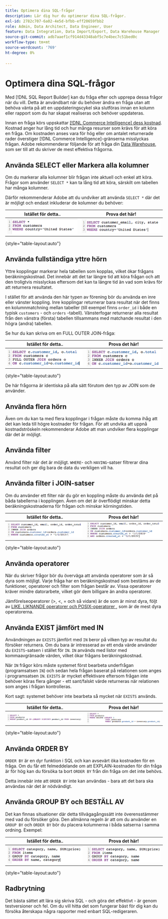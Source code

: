 ```yaml
---
title: Optimera dina SQL-frågor
description: Lär dig hur du optimerar dina SQL-frågor.
exl-id: 2782c707-6a02-4e5d-bfbb-eff20659fbb2
role: Admin, Data Architect, Data Engineer, User
feature: Data Integration, Data Import/Export, Data Warehouse Manager
source-git-commit: adb7aaef1cf914d43348abf5c7e4bec7c51bed0c
workflow-type: tm+mt
source-wordcount: '769'
ht-degree: 0%

---
```


# Optimera dina SQL-frågor

Med [!DNL SQL Report Builder] kan du fråga efter och upprepa dessa frågor när du vill. Detta är användbart när du behöver ändra en fråga utan att behöva vänta på att en uppdateringscykel ska slutföras innan en kolumn eller rapport som du har skapat realiseras och behöver uppdateras.

Innan en fråga körs uppskattar [[!DNL Commerce Intelligence] dess kostnad](https://experienceleague.adobe.com/docs/commerce-knowledge-base/kb/troubleshooting/miscellaneous/sql-queries-explain-cost-errors.html). Kostnad anger hur lång tid och hur många resurser som krävs för att köra en fråga. Om kostnaden anses vara för hög eller om antalet returnerade rader överstiger [!DNL Commerce Intelligence]-gränserna misslyckas frågan. Adobe rekommenderar följande för att fråga din [Data Warehouse](../data-analyst/data-warehouse-mgr/tour-dwm.md), som ser till att du skriver de mest effektiva frågorna.

## Använda SELECT eller Markera alla kolumner

Om du markerar alla kolumner blir frågan inte aktuell och enkel att köra. Frågor som använder `SELECT *` kan ta lång tid att köra, särskilt om tabellen har många kolumner.

Därför rekommenderar Adobe att du undviker att använda `SELECT *` där det är möjligt och endast inkluderar de kolumner du behöver:

| **Istället för detta..** | **Prova det här!** |
|-----|-----|
| ![](../../mbi/assets/Select_all_1.png) | ![](../../mbi/assets/Select_all_2.png) |

{style="table-layout:auto"}

## Använda fullständiga yttre hörn

Yttre kopplingar markerar hela tabellen som kopplas, vilket ökar frågans beräkningskostnad. Det innebär att det tar längre tid att köra frågan och att den troligtvis misslyckas eftersom det kan ta längre tid än vad som krävs för att returnera resultatet.

I stället för att använda den här typen av förening bör du använda en inre eller vänster koppling. Inre kopplingar returnerar bara resultat när det finns en kolumnmatchning mellan tabeller (till exempel finns `order_id` i både en typisk `customers` - och `orders` -tabell). Vänsterfogar returnerar alla resultat från den vänstra (första) tabellen tillsammans med matchande resultat i den högra (andra) tabellen.

Se hur du kan skriva om en FULL OUTER JOIN-fråga:

| **Istället för detta..** | **Prova det här!** |
|-----|-----|
| ![](../../mbi/assets/Full_Outer_Join_1.png) | ![](../../mbi/assets/Full_Outer_Join_2.png) |

{style="table-layout:auto"}

De här frågorna är identiska på alla sätt förutom den typ av JOIN som de använder.

## Använda flera hörn

Även om du kan ta med flera kopplingar i frågan måste du komma ihåg att det kan leda till högre kostnader för frågan. För att undvika att uppnå kostnadströskeln rekommenderar Adobe att man undviker flera kopplingar där det är möjligt.

## Använda filter

Använd filter när det är möjligt. `WHERE`- och `HAVING`-satser filtrerar dina resultat och ger dig bara de data du verkligen vill ha.

## Använda filter i JOIN-satser

Om du använder ett filter när du gör en koppling måste du använda det på båda tabellerna i kopplingen. Även om det är överflödigt minskar detta beräkningskostnaderna för frågan och minskar körningstiden.

| **Istället för detta..** | **Prova det här!** |
|-----|-----|
| ![](../../mbi/assets/Join_filters_1.png) | ![](../../mbi/assets/Join_filters_2.png) |

{style="table-layout:auto"}

## Använda operatorer

När du skriver frågor bör du överväga att använda operatorer som är så dyra som möjligt. Varje fråga har en beräkningskostnad som bestäms av de funktioner, operatorer och filter som frågan består av. Vissa operatorer kräver mindre datorarbete, vilket gör dem billigare än andra operatorer.

Jämförelseoperatorer (>, &lt;, = och så vidare) är de som är minst dyra, följt av [LIKE. LIKNANDE operatorer och POSIX-operatorer ](https://www.postgresql.org/docs/9.5/functions-matching.html), som är de mest dyra operatorerna.

## Använda EXIST jämfört med IN

Användningen av `EXISTS` jämfört med `IN` beror på vilken typ av resultat du försöker returnera. Om du bara är intresserad av ett enda värde använder du `EXISTS`-satsen i stället för `IN`. `IN` används med listor med kommaavgränsade värden, vilket ökar frågans beräkningskostnad.

När `IN` frågor körs måste systemet först bearbeta underfrågan (programsatsen `IN`) och sedan hela frågan baserat på relationen som anges i programsatsen `IN`. `EXISTS` är mycket effektivare eftersom frågan inte behöver köras flera gånger - ett sant/falskt värde returneras när relationen som anges i frågan kontrolleras.

Kort sagt: systemet behöver inte bearbeta så mycket när `EXISTS` används.

| **Istället för detta..** | **Prova det här!** |
|-----|-----|
| ![](../../mbi/assets/Exists_1.png) | ![](../../mbi/assets/Exists_2.png) |

{style="table-layout:auto"}

## Använda ORDER BY

`ORDER BY` är en dyr funktion i SQL och kan avsevärt öka kostnaden för en fråga. Om du får ett felmeddelande om att EXPLAIN-kostnaden för din fråga är för hög kan du försöka ta bort `ORDER BY` från din fråga om det inte behövs.

Detta innebär inte att `ORDER BY` inte kan användas - bara att det bara ska användas när det är nödvändigt.

## Använda GROUP BY och BESTÄLL AV

Det kan finnas situationer där detta tillvägagångssätt inte överensstämmer med vad du försöker göra. Den allmänna regeln är att om du använder en `GROUP BY` och `ORDER BY` bör du placera kolumnerna i båda satserna i samma ordning. Exempel:

| **Istället för detta..** | **Prova det här!** |
|-----|-----|
| ![](../../mbi/assets/Group_by_2.png) | ![](../../mbi/assets/Group_by_1.png) |

{style="table-layout:auto"}

## Radbrytning

Det bästa sättet att lära sig skriva SQL - och göra det effektivt - är genom testversioner och fel. Om du vill hitta det som fungerar bäst för dig kan du försöka återskapa några rapporter med enbart SQL-redigeraren.
